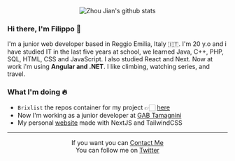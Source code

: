 <p align="center">
  <img src="http://github-readme-streak-stats.herokuapp.com?user=filippo-brigati&hide_border=false&date_format=M%20j%5B%2C%20Y%5D" alt="Zhou Jian's github stats">
</p>

### Hi there, I'm Filippo 👋
I'm a junior web developer based in Reggio Emilia, Italy 🇮🇹. I'm 20 y.o and i have studied IT in the last five years at school, we learned Java, C++, PHP, SQL, HTML, CSS and JavaScript. I also studied React and Next. Now at work i'm using **Angular and .NET**. I like climbing, watching series, and travel.

### What I'm doing 🔥
- `Brixlist` the repos container for my project 👉🏻 [here](https://github.com/brixlist)
- Now I'm working as a junior developer at [GAB Tamagnini](https://www.gabtamagnini.it/)
- My personal [website](https://filippobrigati.vercel.app/) made with NextJS and TailwindCSS

<hr> 

<p align="center">
 If you want you can <a href="mailto:filippobrigati2@gmail.com">Contact Me</a><br>
 You can follow me on <a href="https://twitter.com/brigati_filippo">Twitter</a>
</p>
